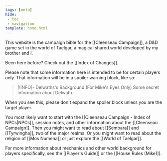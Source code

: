 ```yaml
---
tags: [meta]
hide:
 - toc
 - navigation
template: home.html
---
```

This website is the campaign bible for the [[Cleenseau Campaign]], a D&D game set in the world of Taelgar, a magical shared world developed by my brother and I. 

Been here before? Check out the [[Index of Changes]].

Please note that some information here is intended to be for certain players only. That information will be in a spoiler warning block, like so:

>[!INFO]- Delwaths's Background (For Mike's Eyes Only)
> Some secret information about Delwath.

When you see this, please don't expand the spoiler block unless you are the target player.

You most likely want to start with the [[Cleenseau Campaign - Index of NPCs|NPCs]], session notes, and other information about the [[Cleenseau Campaign]]. Then you might want to read about [[Sembara]] and [[Tyrwingha]], two of the major realms. Or you might want to read about the religion of [[Mos Numena]] or just explore the [[World of Taelgar]]. 

For more information about mechanics and other world background for players specifically, see the [[Player's Guide]] or the [[House Rules (Mike)]].